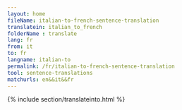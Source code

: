 ```yaml
---
layout: home
fileName: italian-to-french-sentence-translation
translatein: italian_to_french
folderName : translate
lang: fr
from: it
to: fr
langname: italian-to
permalink: /fr/italian-to-french-sentence-translation
tool: sentence-translations
matchurls: en&&it&&fr
---
```

{% include section/translateinto.html %}
